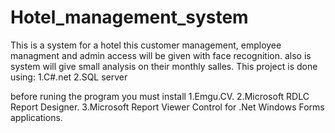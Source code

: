# Hotel_management_system
This is a system for a hotel this customer management, employee managment and admin access will be given with face recognition. also is system will give small analysis on their monthly salles. This project is done using:
1.C#.net
2.SQL server

before runing the program you must install 
1.Emgu.CV.
2.Microsoft RDLC Report Designer.
3.Microsoft Report Viewer Control for .Net Windows Forms applications.
